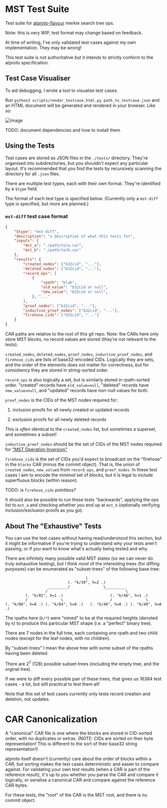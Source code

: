 # MST Test Suite

Test suite for [atproto-flavour](https://atproto.com/specs/repository) merkle search tree ops.

Note: this is very WIP, test format may change based on feedback.

At time of writing, I've only validated test cases against my own implementation. They may be wrong!

This test suite is not authoritative but it intends to strictly conform to the atproto specification.

## Test Case Visualiser

To aid debugging, I wrote a tool to visualise test cases.

Run `python3 scripts/render_testcase_html.py path_to_testcase.json` and an HTML document will be generated and rendered in your browser. Like so:

![image](https://github.com/user-attachments/assets/db6eeab3-2784-4b55-a346-0787ad03d1cc)

TODO: document dependencies and how to install them

## Using the Tests

Test cases are stored as JSON files in the `./tests/` directory. They're organised into subdirectories, but you shouldn't expect any particular layout. It's recommended that you find the tests by recursively scanning the directory for all `.json` files.

There are multiple test types, each with their own format. They're identified by a `$type` field.

The format of each test type is specified below. (Currently only a `mst-diff` type is specified, but more are planned.)

### `mst-diff` test case format

```json
{
	"$type": "mst-diff",
	"description": "a description of what this tests for",
	"inputs": {
		"mst_a": "./path/to/a.car",
		"mst_b": "./path/to/b.car"
	},
	"results": {
		"created_nodes": ["b32cid", "..."],
		"deleted_nodes": ["b32cid", "..."],
		"record_ops": [
			{
				"rpath": "blah",
				"old_value": "b32cid or null",
				"new_value": "b32cid or null",
			}, "..."
		],
		"proof_nodes": ["b32cid", "..."],
		"inductive_proof_nodes": ["b32cid", "..."],
		"firehose_cids": ["b32cid", "..."]
	}
}
```

CAR paths are relative to the root of this git repo. Note: the CARs here only store MST blocks, no record values are stored (they're not relevant to the tests).

`created_nodes`, `deleted_nodes`, `proof_nodes`, `inductive_proof_nodes`, and `firehose_cids` are lists of base32-encoded CIDs. Logically they are sets, and the order of the elements does not matter for correctness, but for consistency they are stored in string-sorted order.

`record_ops` is also logically a set, but is similarly stored in rpath-sorted order. "created" records have `old_value=null`, "deleted" records have `new_value=null`, and "updated" records have non-null values for both.

`proof_nodes` is the CIDs of the MST nodes required for:

1. inclusion proofs for all newly created or updated records

2. exclusion proofs for all newly deleted records

This is *often* identical to the `created_nodes` list, but sometimes a superset, and sometimes a subset!

`inductive_proof_nodes` should be the set of CIDs of the MST nodes required for ["MST Operation Inversion"](https://github.com/bluesky-social/proposals/tree/main/0006-sync-iteration#commit-validation-mst-operation-inversion)

`firehose_cids` is the set of CIDs you'd expect to broadcast on the "firehose" in the `blocks` CAR (minus the commit object). That is, the union of `created_nodes`, `new_value`s from `record_ops`, and `proof_nodes`. In these test cases I aim to encode the *minimal* set of blocks, but it is legal to include superfluous blocks (within reason).

TODO: is `firehose_cids` pointless?

It should also be possible to run these tests "backwards", applying the ops list to `mst_a` and checking whether you end up at `mst_b` (optionally verifying inclusion/exclusion proofs as you go).

## About The "Exhaustive" Tests

You can use the test cases without having read/understood this section, but it might be informative if you're trying to understand why your tests aren't passing, or if you want to know what's actually being tested and why.

There are infinitely many possible valid MST states (so we can never do truly exhaustive testing), but I think *most* of the interesting trees (for diffing purposes) can be enumerated as "subset-trees" of the following base tree:

```
                                    |
                            (. "k/39", h=2 .)
                   _________/               \_________
                  /                                   \
         (. "k/02", h=1 .)                     (. "k/48", h=1 .)
         /               \                     /               \
(. "k/00", h=0 .) (. "k/04", h=0 .)   (. "k/40", h=0 .) (. "k/49", h=0 .)

```

The rpaths here (`k/*`) were "mined" to be at the required heights (denoted by `h`) to produce this particular MST shape (i.e. a "perfect" binary tree).

There are 7 nodes in the full tree, each containing one rpath and two child nodes (except for the leaf nodes, with no children).

By "subset-trees" I mean the above tree with some subset of the rpaths having been deleted.

There are $2^7$ (128) possible subset-trees (including the empty tree, and the orginal tree).

If we were to diff every possible pair of these trees, that gives us 16384 test cases - a lot, but still practical to test them all!

Note that this set of test cases currently only tests record creation and deletion, not updates.

# CAR Canonicalization

A "canonical" CAR file is one where the blocks are stored in CID-sorted order, with no duplicates or extras. (NOTE: CIDs are sorted on their byte representation! This is different to the sort of their base32 string representation!)

atproto itself doesn't (currently) care about the order of blocks within a CAR, but sorting makes the test cases deterministic and easier to compare against. For validating your own test results (when a CAR is part of the reference result), it's up to you whether you parse the CAR and compare it logically, or serialise a canonical CAR and compare against the reference CAR bytes.

For these tests, the "root" of the CAR is the MST root, and there is no commit object.
